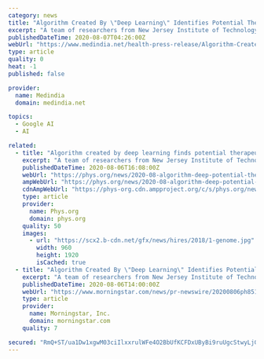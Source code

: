 ```yaml
---
category: news
title: "Algorithm Created By \"Deep Learning\" Identifies Potential Therapeutic Targets Throughout Genome"
excerpt: "A team of researchers from New Jersey Institute of Technology (NJIT) and Children's Hospital of Philadelphia (CHOP) have developed an algorithm through machine learning that helps predict sites of DNA methylation – a process that can change the activity of DNA without changing its overall structure – and could identify disease-causing mechanisms that would otherwise be missed by conventional screening methods."
publishedDateTime: 2020-08-07T04:26:00Z
webUrl: "https://www.medindia.net/health-press-release/Algorithm-Created-By-Deep-Learning-Identifies-Potential-Therapeutic-Targets-Throughout-Genome-481131-1.htm"
type: article
quality: 0
heat: -1
published: false

provider:
  name: Medindia
  domain: medindia.net

topics:
  - Google AI
  - AI

related:
  - title: "Algorithm created by deep learning finds potential therapeutic targets throughout genome"
    excerpt: "A team of researchers from New Jersey Institute of Technology (NJIT) and Children's Hospital of Philadelphia (CHOP) have developed an algorithm through machine learning that helps predict sites of DNA methylation—a process that can change the activity of DNA without changing its overall structure—and could identify disease-causing mechanisms that would otherwise be missed by conventional screening methods."
    publishedDateTime: 2020-08-06T16:08:00Z
    webUrl: "https://phys.org/news/2020-08-algorithm-deep-potential-therapeutic-genome.html"
    ampWebUrl: "https://phys.org/news/2020-08-algorithm-deep-potential-therapeutic-genome.amp"
    cdnAmpWebUrl: "https://phys-org.cdn.ampproject.org/c/s/phys.org/news/2020-08-algorithm-deep-potential-therapeutic-genome.amp"
    type: article
    provider:
      name: Phys.org
      domain: phys.org
    quality: 50
    images:
      - url: "https://scx2.b-cdn.net/gfx/news/hires/2018/1-genome.jpg"
        width: 960
        height: 1920
        isCached: true
  - title: "Algorithm Created By \"Deep Learning\" Identifies Potential Therapeutic Targets Throughout Genome"
    excerpt: "A team of researchers from New Jersey Institute of Technology (NJIT) and Children's Hospital of Philadelphia (CHOP) have developed an algorithm through machine learning that helps predict sites of DNA methylation – a process that can change the activity of DNA without changing its overall structure – and could identify disease-causing mechanisms that would otherwise be missed by conventional screening methods."
    publishedDateTime: 2020-08-06T14:00:00Z
    webUrl: "https://www.morningstar.com/news/pr-newswire/20200806ph85121/algorithm-created-by-deep-learning-identifies-potential-therapeutic-targets-throughout-genome"
    type: article
    provider:
      name: Morningstar, Inc.
      domain: morningstar.com
    quality: 7

secured: "RmQ+ST/ua1Dw1xgwM03ciIlxxrulWFe4O2BbUfKCFDxUByBi9ruUgcStwyLjGtvyVQEyusPGFxiZ0XQKp44wPkvmTBMYaOJZDQTndBISrrlvLyv6vvkW0o31W0NsVcbPGdQCo9/4LOp8Dc49mYE4c4bw5akKPGH8gsfnTJ+0AuIgUIUl3LNt5/qb95UtXJUIyO0i1spbke6o4kaVfG34qMpScCeFlRF/IrZ5eW8annWA54S+Pcb5GkVT9678D+7gh0hfKAy41BhORKaR8R5EmcnuIRJdnKSylzpdKGaj76i/E+KKYZorCOtVf3X8lBBqoNojieNyy16S3/8RnQ9iQA==;u9JtuAOxUpAcbMQvgYXiTA=="
---
```


